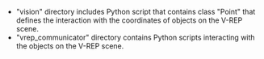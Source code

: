 * "vision" directory includes Python script that contains class "Point" that defines the interaction with the coordinates of objects on the V-REP scene.
* "vrep_communicator" directory contains Python scripts interacting with the objects on the V-REP scene.
